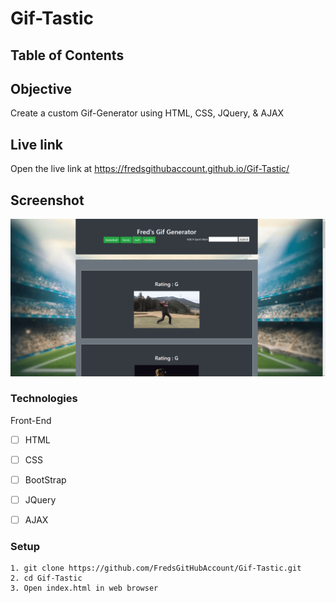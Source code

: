 # Gif-Tastic

## Table of Contents 

## Objective 

Create a custom Gif-Generator using HTML, CSS, JQuery, & AJAX  

## Live link
Open the live link at https://fredsgithubaccount.github.io/Gif-Tastic/

## Screenshot
![Screenshot](/assets/images/gif-tastic.png)


### Technologies
Front-End
- [ ] HTML
- [ ] CSS
- [ ] BootStrap
- [ ] JQuery
- [ ] AJAX


### Setup 
```
1. git clone https://github.com/FredsGitHubAccount/Gif-Tastic.git
2. cd Gif-Tastic
3. Open index.html in web browser

```

